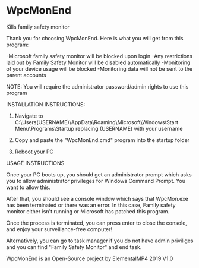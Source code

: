 # WpcMonEnd
Kills family safety monitor


Thank you for choosing WpcMonEnd. Here is what you will get from this program:

-Microsoft family safety monitor will be blocked upon login
-Any restrictions laid out by Family Safety Monitor will be disabled automatically
-Monitoring of your device usage will be blocked 
-Monitoring data will not be sent to the parent accounts

NOTE: You will require the administrator password/admin rights to use this program

INSTALLATION INSTRUCTIONS:

1) Navigate to C:\Users\(USERNAME)\AppData\Roaming\Microsoft\Windows\Start Menu\Programs\Startup
   replacing (USERNAME) with your username

2) Copy and paste the "WpcMonEnd.cmd" program into the startup folder

3) Reboot your PC

USAGE INSTRUCTIONS

Once your PC boots up, you should get an administrator prompt which asks you to 
allow administrator privileges for Windows Command Prompt. You want to allow this.

After that, you should see a console window which says that WpcMon.exe has been terminated or there 
was an error. In this case, Family safety monitor either isn't running or Microsoft has patched this program.

Once the process is terminated, you can press enter to close the console, and enjoy your surveillance-free
computer!

Alternatively, you can go to task manager if you do not have admin priviliges and you can find "Family Safety Monitor" and end task.

WpcMonEnd is an Open-Source project by ElementalMP4
2019 V1.0
